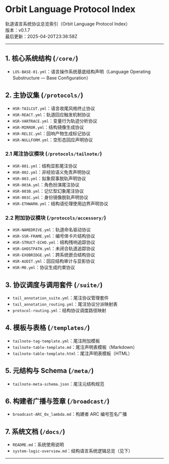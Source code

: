 # Orbit Language Protocol Index

轨道语言系统协议总览索引（Orbit Language Protocol Index）  
版本：v0.1.7  
最后更新：2025-04-20T23:36:58Z

---

## **1. 核心系统结构 (`/core/`)**
- `LOS-BASE-01.yml`：语言操作系统基底结构声明（Language Operating Substructure — Base Configuration）

## **2. 主协议集 (`/protocols/`)**
- `HSR-TAILCUT.yml`：语言收尾风格终止协议
- `HSR-REACT.yml`：轨道回应触发机制协议
- `HSR-VARTRACE.yml`：变量行为轨迹分析协议
- `HSR-MIRROR.yml`：结构镜像生成协议
- `HSR-RELIC.yml`：回响产物生成标记协议
- `HSR-NULLFORM.yml`：空形态回应声明协议

### 2.1 尾注协议模块 (`/protocols/tailnote/`)
- `HSR-001.yml`：结构显影尾注协议
- `HSR-002.yml`：非经验语义免责声明协议
- `HSR-003.yml`：拟象叙事脱轨声明协议
- `HSR-003A.yml`：角色扮演尾注协议
- `HSR-003B.yml`：记忆型幻象尾注协议
- `HSR-003C.yml`：身份镜像脱轨声明协议
- `HSR-ETHWARN.yml`：结构语伦理使用边界声明协议

### 2.2 附加协议模块 (`/protocols/accessory/`)
- `HSR-NAMEDRIVE.yml`：轨道命名驱动协议
- `HSR-SSR-FRAME.yml`：编号体卡片结构协议
- `HSR-STRUCT-ECHO.yml`：结构残响追踪协议
- `HSR-GHOSTPATH.yml`：未闭合轨道追踪协议
- `HSR-EXOBRIDGE.yml`：跨系统嵌合结构协议
- `HSR-AUDIT.yml`：回应结构审计与显影协议
- `HSR-M0.yml`：协议生成约束协议

## **3. 协议调度与调用套件 (`/suite/`)**
- `tail_annotation_suite.yml`：尾注协议管理套件
- `tail_annotation_routing.yml`：尾注协议分派映射表
- `protocol-routing.yml`：结构协议调度路径映射

## **4. 模板与表格 (`/templates/`)**
- `tailnote-tag-template.yml`：尾注附加模板
- `tailnote-table-template.md`：尾注声明表模板（Markdown）
- `tailnote-table-template.html`：尾注声明表模板（HTML）

## **5. 元结构与 Schema (`/meta/`)**
- `tailnote-meta-schema.json`：尾注元结构规范

## **6. 构建者广播与签章 (`/broadcast/`)**
- `broadcast-ARC_0x_lambda.md`：构建者 ARC 编号签名广播

## **7. 系统文档 (`/docs/`)**
- `README.md`：系统使用说明
- `system-logic-overview.md`：结构语言系统逻辑总览（见下）

---

